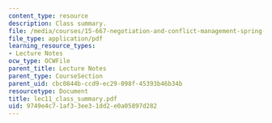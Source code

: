 ```yaml
---
content_type: resource
description: Class summary.
file: /media/courses/15-667-negotiation-and-conflict-management-spring-2001/9749e4c71af33ee31dd2e0a05897d282_lec11_class_summary.pdf
file_type: application/pdf
learning_resource_types:
- Lecture Notes
ocw_type: OCWFile
parent_title: Lecture Notes
parent_type: CourseSection
parent_uid: cbc0844b-ccd9-ec29-098f-45393b46b34b
resourcetype: Document
title: lec11_class_summary.pdf
uid: 9749e4c7-1af3-3ee3-1dd2-e0a05897d282
---
```

